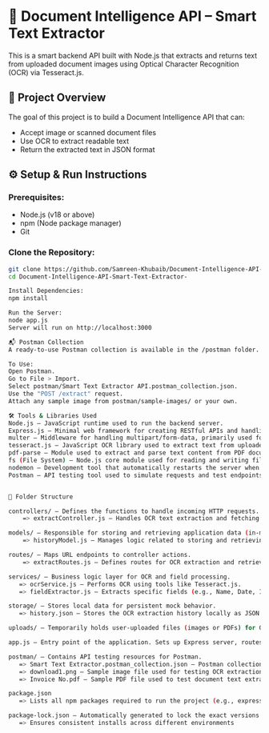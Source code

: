 # 📄 Document Intelligence API – Smart Text Extractor

This is a smart backend API built with Node.js that extracts and returns text from uploaded document images using Optical Character Recognition (OCR) via Tesseract.js.

## 🚀 Project Overview

The goal of this project is to build a Document Intelligence API that can:
- Accept image or scanned document files
- Use OCR to extract readable text
- Return the extracted text in JSON format

## ⚙️ Setup & Run Instructions

### Prerequisites:
- Node.js (v18 or above)
- npm (Node package manager)
- Git

### Clone the Repository:
```bash
git clone https://github.com/Samreen-Khubaib/Document-Intelligence-API-Smart-Text-Extractor-.git
cd Document-Intelligence-API-Smart-Text-Extractor-

Install Dependencies:
npm install

Run the Server:
node app.js
Server will run on http://localhost:3000

📬 Postman Collection
A ready-to-use Postman collection is available in the /postman folder.

To Use:
Open Postman.
Go to File > Import.
Select postman/Smart Text Extractor API.postman_collection.json.
Use the "POST /extract" request.
Attach any sample image from postman/sample-images/ or your own.

🛠️ Tools & Libraries Used
Node.js – JavaScript runtime used to run the backend server.
Express.js – Minimal web framework for creating RESTful APIs and handling routing.
multer – Middleware for handling multipart/form-data, primarily used for uploading images and PDFs.
tesseract.js – JavaScript OCR library used to extract text from uploaded image files.
pdf-parse – Module used to extract and parse text content from PDF documents.
fs (File System) – Node.js core module used for reading and writing files to disk (e.g., saving uploads or reading history).
nodemon – Development tool that automatically restarts the server when file changes are detected.
Postman – API testing tool used to simulate requests and test endpoints (not installed via code but used for development and testing purposes).


📁 Folder Structure

controllers/ – Defines the functions to handle incoming HTTP requests.
    => extractController.js – Handles OCR text extraction and fetching extraction history.

models/ – Responsible for storing and retrieving application data (in-memory or file-based).
    => historyModel.js – Manages logic related to storing and retrieving OCR history.

routes/ – Maps URL endpoints to controller actions.
    => extractRoutes.js – Defines routes for OCR extraction and retrieving history.

services/ – Business logic layer for OCR and field processing.
   => ocrService.js – Performs OCR using tools like Tesseract.js.
   => fieldExtractor.js – Extracts specific fields (e.g., Name, Date, Invoice No.) from the OCR text.

storage/ – Stores local data for persistent mock behavior.
   => history.json – Stores the OCR extraction history locally as JSON.

uploads/ – Temporarily holds user-uploaded files (images or PDFs) for OCR processing.

app.js – Entry point of the application. Sets up Express server, routes, and middleware.

postman/ – Contains API testing resources for Postman.
   => Smart Text Extractor.postman_collection.json – Postman collection to test OCR extraction and history APIs.
   => download1.png – Sample image file used for testing OCR extraction.
   => Invoice No.pdf – Sample PDF file used to test document text extraction

package.json
   => Lists all npm packages required to run the project (e.g., express, tesseract.js, etc.).

package-lock.json – Automatically generated to lock the exact versions of installed dependencies.
   => Ensures consistent installs across different environments


